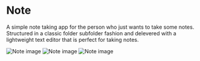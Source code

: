 # Note
A simple note taking app for the person who just wants to take some notes.
Structured in a classic folder subfolder fashion
and delevered with a lightweight text editor that is perfect for taking notes.

![Note image](https://github.com/VeronGoggans/Keeps/blob/main/docs/img/app-1.png?raw=true)
![Note image](https://github.com/VeronGoggans/Keeps/blob/main/docs/img/Note-App-2.png?raw=true)
![Note image](https://github.com/VeronGoggans/Keeps/blob/main/docs/img/Note-App-3.png?raw=true)
